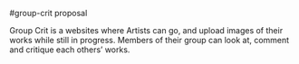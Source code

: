 #group-crit proposal

Group Crit is a websites where Artists can go, and upload images of their works while still in progress.  Members of their group can look at, comment and critique each others’ works.
